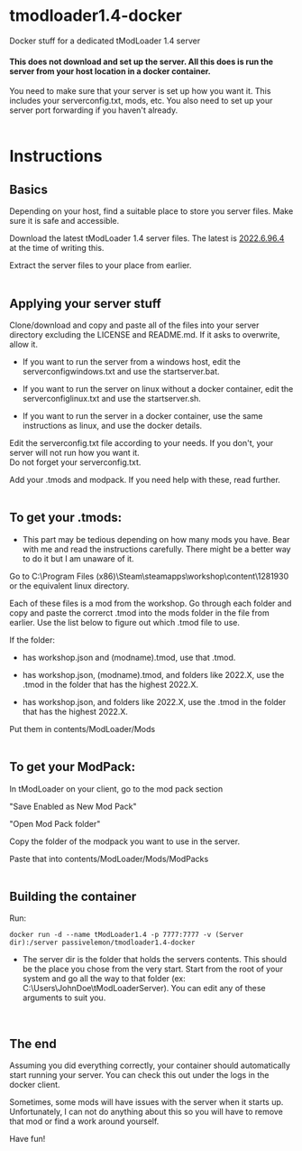 # tmodloader1.4-docker </br>
Docker stuff for a dedicated tModLoader 1.4 server </br>

#### This does not download and set up the server. All this does is run the server from your host location in a docker container. </br>

You need to make sure that your server is set up how you want it. This includes your serverconfig.txt, mods, etc. You also need to set up your server port forwarding if you haven't already. </br>
</br>

# Instructions </br>
## Basics
Depending on your host, find a suitable place to store you server files. Make sure it is safe and accessible. </br>

Download the latest tModLoader 1.4 server files. The latest is [2022.6.96.4](https://github.com/tModLoader/tModLoader/releases/tag/v2022.06.96.4) at the time of writing this. </br>

Extract the server files to your place from earlier. </br>
</br>

## Applying your server stuff </br>
Clone/download and copy and paste all of the files into your server directory excluding the LICENSE and README.md. If it asks to overwrite, allow it. </br>

 - If you want to run the server from a windows host, edit the serverconfigwindows.txt and use the startserver.bat. </br>

 - If you want to run the server on linux without a docker container, edit the serverconfiglinux.txt and use the startserver.sh. </br>

 - If you want to run the server in a docker container, use the same instructions as linux, and use the docker details. </br>

Edit the serverconfig.txt file according to your needs. If you don't, your server will not run how you want it. </br>
Do not forget your serverconfig.txt. </br>


Add your .tmods and modpack. If you need help with these, read further. </br>
</br>

## To get your .tmods: </br>
 - This part may be tedious depending on how many mods you have. Bear with me and read the instructions carefully. There might be a better way to do it but I am unaware of it. </br>

Go to C:\Program Files (x86)\Steam\steamapps\workshop\content\1281930 or the equivalent linux directory. </br>

Each of these files is a mod from the workshop. Go through each folder and copy and paste the correrct .tmod into the mods folder in the file from earlier. Use the list below to figure out which .tmod file to use. </br>

If the folder: </br>
 - has workshop.json and (modname).tmod, use that .tmod. </br>

 - has workshop.json, (modname).tmod, and folders like 2022.X, use the .tmod in the folder that has the highest 2022.X. </br>

 - has workshop.json, and folders like 2022.X, use the .tmod in the folder that has the highest 2022.X. </br>

Put them in contents/ModLoader/Mods </br>
</br>

## To get your ModPack: </br>
In tModLoader on your client, go to the mod pack section </br>

"Save Enabled as New Mod Pack" </br>

"Open Mod Pack folder" </br>

Copy the folder of the modpack you want to use in the server. </br>

Paste that into contents/ModLoader/Mods/ModPacks </br>
</br>

## Building the container </br>
Run: </br>
```
docker run -d --name tModLoader1.4 -p 7777:7777 -v (Server dir):/server passivelemon/tmodloader1.4-docker
```
 - The server dir is the folder that holds the servers contents. This should be the place you chose from the very start. Start from the root of your system and go all the way to that folder (ex: C:\Users\JohnDoe\tModLoaderServer\). You can edit any of these arguments to suit you. </br>
 </br>
 
## The end
Assuming you did everything correctly, your container should automatically start running your server. You can check this out under the logs in the docker client. </br>

Sometimes, some mods will have issues with the server when it starts up. Unfortunately, I can not do anything about this so you will have to remove that mod or find a work around yourself. </br>

Have fun! </br>
